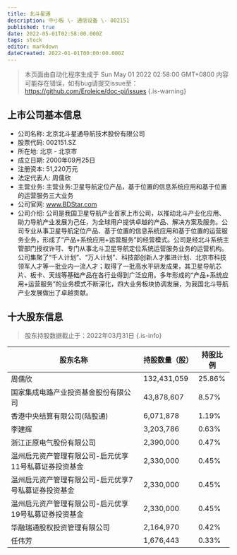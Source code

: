 ```yaml
---
title: 北斗星通
description: 中小板 \- 通信设备 \- 002151
published: true
date: 2022-05-01T02:58:00.000Z
tags: stock
editor: markdown
dateCreated: 2022-01-01T00:00:00.000Z
---
```


> 本页面由自动化程序生成于 Sun May 01 2022 02:58:00 GMT+0800
> 内容可能存在错误，如有bug请提交issue至：https://github.com/Eroleice/doc-pi/issues
{.is-warning}

## 上市公司基本信息
- 公司名称: 北京北斗星通导航技术股份有限公司
- 股票代码: 002151.SZ
- 所在地: 北京 - 北京市
- 成立日期: 2000年09月25日
- 注册资本: 51,220万元
- 法定代表人: 周儒欣
- 主营业务: 主营业务:卫星导航定位产品，基于位置的信息系统应用和基于位置的运营服务三大业务
- 公司官网: www.BDStar.com
- 公司介绍: 公司是我国卫星导航产业首家上市公司，以推动北斗产业化应用、助力导航产业发展为己任，为全球用户提供卓越的产品、解决方案及服务。公司专业从事卫星导航定位产品、基于位置的信息系统应用和基于位置的运营服务业务，形成了“产品+系统应用+运营服务”的经营模式。公司是经北斗系统主管部门授权许可、专门从事北斗卫星导航定位系统运营服务业务的运营机构。公司集聚了“千人计划”、“万人计划”、科技部创新人才推进计划、北京市科技领军人才等一批业内一流人才；取得了一批高水平研发成果，其卫星导航芯片、板卡、天线等基础产品在各行业得到广泛应用。多年形成的“产品+系统应用+运营服务”的业务模式不断深化，四大业务板块协调发展，为我国北斗导航产业发展做出了卓越贡献。


## 十大股东信息
> 股东持股数据截止于：2022年03月31日
{.is-info}

| 股东名称 | 持股数量（股） | 持股比例 |
| --- | --- | --- |
| 周儒欣 | 132,431,059 | 25.86% |
| 国家集成电路产业投资基金股份有限公司 | 43,878,607 | 8.57% |
| 香港中央结算有限公司(陆股通) | 6,071,878 | 1.19% |
| 李建辉 | 3,203,786 | 0.63% |
| 浙江正原电气股份有限公司 | 2,390,000 | 0.47% |
| 温州启元资产管理有限公司-启元优享11号私募证券投资基金 | 2,330,000 | 0.45% |
| 温州启元资产管理有限公司-启元优享7号私募证券投资基金 | 2,330,000 | 0.45% |
| 温州启元资产管理有限公司-启元优享19号私募证券投资基金 | 2,330,000 | 0.45% |
| 华融瑞通股权投资管理有限公司 | 2,164,970 | 0.42% |
| 任伟芳 | 1,676,443 | 0.33% |




